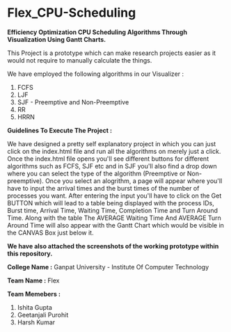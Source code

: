 # Flex_CPU-Scheduling
**Efficiency Optimization CPU Scheduling Algorithms Through Visualization Using Gantt Charts.**

This Project is a prototype which can make research projects easier as it would not require to manually calculate the things.

We have employed the following algorithms in our Visualizer :
1. FCFS
2. LJF
3. SJF - Preemptive and Non-Preemptive
4. RR
5. HRRN

**Guidelines To Execute The Project :**

We have designed a pretty self explanatory project in which you can just click on the index.html file and run all the algorithms on merely just a click.
Once the index.html file opens you'll see different buttons for different algorithms such as FCFS, SJF etc and in SJF you'll also find a drop down where you can select the type of the algorithm (Preemptive or Non-preemptive). 
Once you select an alogrithm, a page will appear where you'll have to input the arrival times and the burst times of the number of processes you want.
After entering the input you'll have to click on the Get BUTTON which will lead to a table being displayed with the process IDs, Burst time, Arrival Time, Waiting Time, Completion Time and Turn Around Time. Along with the table The AVERAGE Waiting Time And AVERAGE Turn Around Time will also appear with the Gantt Chart which would be visible in the CANVAS Box just below it.

**We have also attached the screenshots of the working prototype within this repository.**

**College Name :** Ganpat University - Institute Of Computer Technology

**Team Name :** Flex

**Team Memebers :** 
1. Ishita Gupta
2. Geetanjali Purohit
3. Harsh Kumar



